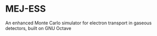 # MEJ-ESS
An enhanced Monte Carlo simulator for electron transport in gaseous detectors, built on GNU Octave
